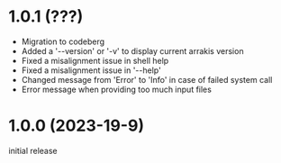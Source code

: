 # 1.0.1 (???)

- Migration to codeberg
- Added a '--version' or '-v' to display current arrakis version
- Fixed a misalignment issue in shell help
- Fixed a misalignment issue in '--help'
- Changed message from 'Error' to 'Info' in case of failed system call
- Error message when providing too much input files

# 1.0.0 (2023-19-9)

initial release

